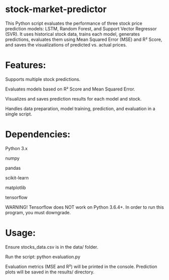 # stock-market-predictor

This Python script evaluates the performance of three stock price prediction models: LSTM, Random Forest, and Support Vector Regressor (SVR). It uses historical stock data, trains each model, generates predictions, evaluates them using Mean Squared Error (MSE) and R² Score, and saves the visualizations of predicted vs. actual prices.

# Features:

Supports multiple stock predictions.

Evaluates models based on R² Score and Mean Squared Error.

Visualizes and saves prediction results for each model and stock.

Handles data preparation, model training, prediction, and evaluation in a single script.


# Dependencies:

Python 3.x

numpy

pandas

scikit-learn

matplotlib

tensorflow

WARNING! Tensorflow does NOT work on Python 3.6.4+. In order to run this program, you must downgrade.

# Usage:

Ensure stocks_data.csv is in the data/ folder.

Run the script: python evaluation.py

Evaluation metrics (MSE and R²) will be printed in the console. Prediction plots will be saved in the results/ directory.
